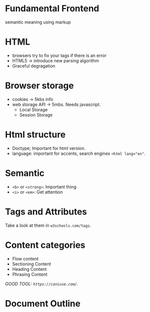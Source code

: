 Fundamental Frontend
====================

semantic meaning using markup

# HTML
* browsers try to fix your tags if there is an error
* HTML5 -> introduce new parsing algorithm
* Graceful degragation

# Browser storage
* cookies -> 5kbs info
* web storage API -> 5mbs. Needs javascript.
    * Local Storage
    * Session Storage

# Html structure
* Doctype; Important for html version.
* language: important for accents, search engines `<html lang="en"`.

# Semantic
* `<b>` or `<strong>`: Important thing
* `<i>` or `<em>`: Get attention

# Tags and Attributes
Take a look at them in `w3schools.com/tags`.

# Content categories
* Flow content
* Sectioning Content
* Heading Content
* Phrasing Content

*GOOD TOOL: `https://caniuse.com/`.*

# Document Outline

